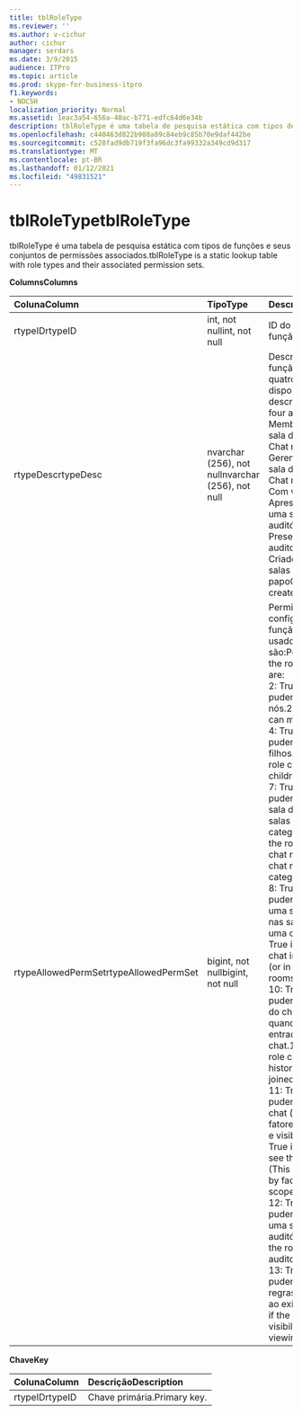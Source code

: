 ```yaml
---
title: tblRoleType
ms.reviewer: ''
ms.author: v-cichur
author: cichur
manager: serdars
ms.date: 3/9/2015
audience: ITPro
ms.topic: article
ms.prod: skype-for-business-itpro
f1.keywords:
- NOCSH
localization_priority: Normal
ms.assetid: 1eac3a54-656a-40ac-b771-edfc64d6e34b
description: tblRoleType é uma tabela de pesquisa estática com tipos de funções e seus conjuntos de permissões associados.
ms.openlocfilehash: c440463d822b908a89c84eb9c85b70e9daf442be
ms.sourcegitcommit: c528fad9db719f3fa96dc3fa99332a349cd9d317
ms.translationtype: MT
ms.contentlocale: pt-BR
ms.lasthandoff: 01/12/2021
ms.locfileid: "49831521"
---
```

# <a name="tblroletype"></a><span data-ttu-id="bf67b-103">tblRoleType</span><span class="sxs-lookup"><span data-stu-id="bf67b-103">tblRoleType</span></span>
 
<span data-ttu-id="bf67b-104">tblRoleType é uma tabela de pesquisa estática com tipos de funções e seus conjuntos de permissões associados.</span><span class="sxs-lookup"><span data-stu-id="bf67b-104">tblRoleType is a static lookup table with role types and their associated permission sets.</span></span>
  
<span data-ttu-id="bf67b-105">**Columns**</span><span class="sxs-lookup"><span data-stu-id="bf67b-105">**Columns**</span></span>

|<span data-ttu-id="bf67b-106">**Coluna**</span><span class="sxs-lookup"><span data-stu-id="bf67b-106">**Column**</span></span>|<span data-ttu-id="bf67b-107">**Tipo**</span><span class="sxs-lookup"><span data-stu-id="bf67b-107">**Type**</span></span>|<span data-ttu-id="bf67b-108">**Descrição**</span><span class="sxs-lookup"><span data-stu-id="bf67b-108">**Description**</span></span>|
|:-----|:-----|:-----|
|<span data-ttu-id="bf67b-109">rtypeID</span><span class="sxs-lookup"><span data-stu-id="bf67b-109">rtypeID</span></span>  <br/> |<span data-ttu-id="bf67b-110">int, not null</span><span class="sxs-lookup"><span data-stu-id="bf67b-110">int, not null</span></span>  <br/> |<span data-ttu-id="bf67b-111">ID do tipo de função.</span><span class="sxs-lookup"><span data-stu-id="bf67b-111">Role type ID.</span></span>  <br/> |
|<span data-ttu-id="bf67b-112">rtypeDesc</span><span class="sxs-lookup"><span data-stu-id="bf67b-112">rtypeDesc</span></span>  <br/> |<span data-ttu-id="bf67b-113">nvarchar (256), not null</span><span class="sxs-lookup"><span data-stu-id="bf67b-113">nvarchar (256), not null</span></span>  <br/> | <span data-ttu-id="bf67b-p101">Descrição do tipo de função. Existem quatro funções disponíveis:</span><span class="sxs-lookup"><span data-stu-id="bf67b-p101">Role type description. There are four available roles:</span></span> <br/>  <span data-ttu-id="bf67b-116">Membro: Membro da sala de chat</span><span class="sxs-lookup"><span data-stu-id="bf67b-116">Member: Chat room member</span></span> <br/>  <span data-ttu-id="bf67b-117">Gerente: Gerente da sala de chat</span><span class="sxs-lookup"><span data-stu-id="bf67b-117">Manager: Chat room manager</span></span> <br/>  <span data-ttu-id="bf67b-118">Com voz: Apresentador para uma sala de chat de auditório</span><span class="sxs-lookup"><span data-stu-id="bf67b-118">Voiced: Presenter for an auditorium chat room</span></span> <br/>  <span data-ttu-id="bf67b-119">Criador: Pode criar salas de bate-papo</span><span class="sxs-lookup"><span data-stu-id="bf67b-119">Creator: Can create chat rooms</span></span> <br/> |
|<span data-ttu-id="bf67b-120">rtypeAllowedPermSet</span><span class="sxs-lookup"><span data-stu-id="bf67b-120">rtypeAllowedPermSet</span></span>  <br/> |<span data-ttu-id="bf67b-121">bigint, not null</span><span class="sxs-lookup"><span data-stu-id="bf67b-121">bigint, not null</span></span>  <br/> | <span data-ttu-id="bf67b-p102">Permissão configurada para a função. Os bits usados são:</span><span class="sxs-lookup"><span data-stu-id="bf67b-p102">Permission set for the role. The used bits are:</span></span> <br/>  <span data-ttu-id="bf67b-124">2: True se a função puder gerenciar nós.</span><span class="sxs-lookup"><span data-stu-id="bf67b-124">2: True if the role can manage nodes.</span></span> <br/>  <span data-ttu-id="bf67b-125">4: True se a função puder criar nós filhos.</span><span class="sxs-lookup"><span data-stu-id="bf67b-125">4: True if the role can create children nodes.</span></span> <br/>  <span data-ttu-id="bf67b-126">7: True se a função puder entrar em uma sala de chat (ou nas salas filhos de uma categoria).</span><span class="sxs-lookup"><span data-stu-id="bf67b-126">7: True if the role can join a chat room (or children chat rooms of a category).</span></span> <br/>  <span data-ttu-id="bf67b-127">8: True se a função puder conversar em uma sala de chat (ou nas salas filhos de uma categoria).</span><span class="sxs-lookup"><span data-stu-id="bf67b-127">8: True if the role can chat in a chat room (or in children chat rooms of a category).</span></span> <br/>  <span data-ttu-id="bf67b-128">10: True se a função puder ler o histórico do chat mesmo quando não tiver entrado na sala de chat.</span><span class="sxs-lookup"><span data-stu-id="bf67b-128">10: True if the role can read chat history even when not joined to a chat room.</span></span> <br/>  <span data-ttu-id="bf67b-p103">11: True se a função puder ver a sala de chat (refinado por fatores como escopo e visibilidade).</span><span class="sxs-lookup"><span data-stu-id="bf67b-p103">11: True if the role can see the chat room. (This is further refined by factors such as scope and visibility.)</span></span> <br/>  <span data-ttu-id="bf67b-131">12: True se a função puder conversar em uma sala de chat de auditório.</span><span class="sxs-lookup"><span data-stu-id="bf67b-131">12: True if the role can chat in an auditorium chat room.</span></span> <br/>  <span data-ttu-id="bf67b-132">13: True se a função puder ignorar as regras de visibilidade ao exibir nós.</span><span class="sxs-lookup"><span data-stu-id="bf67b-132">13: True if the role can bypass visibility rules when viewing nodes.</span></span> <br/> |
   
<span data-ttu-id="bf67b-133">**Chave**</span><span class="sxs-lookup"><span data-stu-id="bf67b-133">**Key**</span></span>

|<span data-ttu-id="bf67b-134">**Coluna**</span><span class="sxs-lookup"><span data-stu-id="bf67b-134">**Column**</span></span>|<span data-ttu-id="bf67b-135">**Descrição**</span><span class="sxs-lookup"><span data-stu-id="bf67b-135">**Description**</span></span>|
|:-----|:-----|
|<span data-ttu-id="bf67b-136">rtypeID</span><span class="sxs-lookup"><span data-stu-id="bf67b-136">rtypeID</span></span>  <br/> |<span data-ttu-id="bf67b-137">Chave primária.</span><span class="sxs-lookup"><span data-stu-id="bf67b-137">Primary key.</span></span>  <br/> |
   

